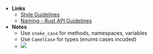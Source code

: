 - **Links**
	- [Style Guidelines](https://doc.rust-lang.org/1.0.0/style/README.html)
	- [Naming - Rust API Guidelines](https://rust-lang.github.io/api-guidelines/naming.html)
- **Notes**
	- Use `snake_case` for methods, namespaces, variables
	- Use `CamelCase`  for types (enums cases incuded)
	- ![](Pasted%20image%2020211207171904.png)